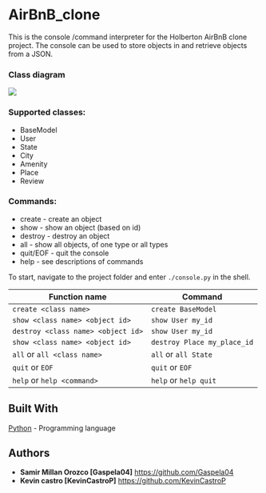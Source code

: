 # AirBnB_clone

This is the console /command interpreter for the Holberton AirBnB clone project. The console can be used to store objects in and retrieve objects from a JSON.

### Class diagram

![](https://i.ibb.co/ykTY3Tc/Diagrana-de-clase.png)

### Supported classes:
* BaseModel
* User
* State
* City
* Amenity
* Place
* Review

### Commands:
* create - create an object
* show - show an object (based on id)
* destroy - destroy an object
* all - show all objects, of one type or all types
* quit/EOF - quit the console
* help - see descriptions of commands

To start, navigate to the project folder and enter `./console.py` in the shell.

Function name  | Command
------------- | -------------
`create <class name>`  | `create BaseModel`
`show <class name> <object id>`  | `show User my_id`
`destroy <class name> <object id>`  | `show User my_id`
`show <class name> <object id>`  | `destroy Place my_place_id`
`all` or `all <class name>` | `all` or `all State`
`quit` or `EOF` | `quit` or `EOF`
`help` or `help <command>` | `help` or `help quit`



## Built With
[Python](https://www.python.org/_(programming_language)) - Programming language

## Authors
- **Samir Millan Orozco [Gaspela04]** https://github.com/Gaspela04
- **Kevin castro  [KevinCastroP]** https://github.com/KevinCastroP

